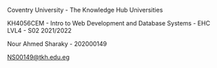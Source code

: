 Coventry University - The Knowledge Hub Universities

KH4056CEM - Intro to Web Development and Database Systems - EHC LVL4 - S02 2021/2022

Nour Ahmed Sharaky - 202000149

NS00149@tkh.edu.eg
